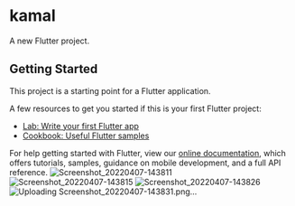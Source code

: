 # kamal

A new Flutter project.

## Getting Started

This project is a starting point for a Flutter application.

A few resources to get you started if this is your first Flutter project:

- [Lab: Write your first Flutter app](https://flutter.dev/docs/get-started/codelab)
- [Cookbook: Useful Flutter samples](https://flutter.dev/docs/cookbook)

For help getting started with Flutter, view our
[online documentation](https://flutter.dev/docs), which offers tutorials,
samples, guidance on mobile development, and a full API reference.
![Screenshot_20220407-143811](https://user-images.githubusercontent.com/86559623/162205641-09e91f67-b085-4892-9f42-dd0161864352.png)
![Screenshot_20220407-143815](https://user-images.githubusercontent.com/86559623/162205767-40a4334f-2531-4668-b706-92c27bd1c111.png)
![Screenshot_20220407-143826](https://user-images.githubusercontent.com/86559623/162206148-7ad22d1a-4dec-406f-9742-df58aaa2bf7a.png)
![Uploading Screenshot_20220407-143831.png…]()

